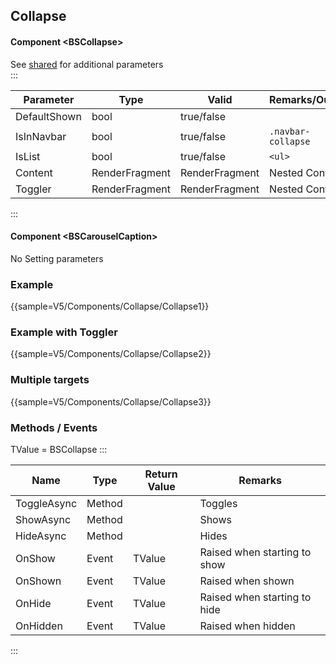 ﻿## Collapse
#### Component \<BSCollapse\>
See [shared](layout/shared) for additional parameters    
:::

| Parameter    | Type           | Valid          | Remarks/Output     | 
|--------------|----------------|----------------|--------------------|
| DefaultShown | bool           | true/false     |                    | {.table-striped}
| IsInNavbar   | bool           | true/false     | `.navbar-collapse` |
| IsList       | bool           | true/false     | `<ul>`             |
| Content      | RenderFragment | RenderFragment | Nested Content     |
| Toggler      | RenderFragment | RenderFragment | Nested Content     |

:::

#### Component \<BSCarouselCaption\>
No Setting parameters

### Example

{{sample=V5/Components/Collapse/Collapse1}}

### Example with Toggler

{{sample=V5/Components/Collapse/Collapse2}}

### Multiple targets

{{sample=V5/Components/Collapse/Collapse3}}

### Methods / Events
TValue = BSCollapse
:::

| Name        | Type   | Return Value | Remarks                      |
|-------------|--------|--------------|------------------------------|
| ToggleAsync | Method |              | Toggles                      |
| ShowAsync   | Method |              | Shows                        |
| HideAsync   | Method |              | Hides                        |
| OnShow      | Event  | TValue       | Raised when starting to show |
| OnShown     | Event  | TValue       | Raised when shown            |
| OnHide      | Event  | TValue       | Raised when starting to hide |
| OnHidden    | Event  | TValue       | Raised when hidden           |
:::